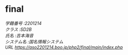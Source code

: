 # final
*学籍番号* *:2201214*  
*クラス* *:SD2B*  
*氏名* *:吉本海音*  
*システム名* *:国名情報システム*  
*URL* *https://aso2201214.boo.jp/php2/final/main/index.php*
